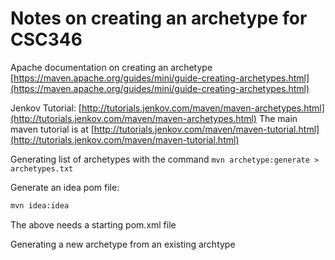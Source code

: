 # Notes on creating an archetype for CSC346

Apache documentation on creating an archetype [https://maven.apache.org/guides/mini/guide-creating-archetypes.html](https://maven.apache.org/guides/mini/guide-creating-archetypes.html)

Jenkov Tutorial: [http://tutorials.jenkov.com/maven/maven-archetypes.html](http://tutorials.jenkov.com/maven/maven-archetypes.html)  The main maven tutorial is at [http://tutorials.jenkov.com/maven/maven-tutorial.html](http://tutorials.jenkov.com/maven/maven-tutorial.html)

Generating list of archetypes with the command `mvn archetype:generate > archetypes.txt`

Generate an idea pom file:

```bash
mvn idea:idea
```

The above needs a starting pom.xml file

Generating a new archetype from an existing archtype